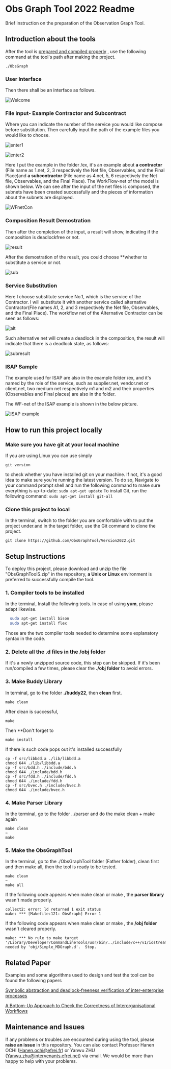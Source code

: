 
# Obs Graph Tool 2022 Readme 

Brief instruction on the preparation of the Observation Graph Tool.

## Introduction about the tools

After the tool is [prepared and compiled properly](https://github.com/ObsGraphTool/Version2022#how-to-run-this-project-locally) , use the following command at the tool's path after making the project.
```
./ObsGraph
```
### User Interface
Then there shall be an interface as follows. 

![Welcome](https://user-images.githubusercontent.com/97455443/196976602-3f5280d9-2a1d-4c61-803b-dc23bc79d19f.png)

### File input- Example Contractor and Subcontract
Where you can indicate the number of the service you would like compose before substitution. Then carefully input the path of the example files you would like to choose.

![enter1](https://user-images.githubusercontent.com/97455443/196976588-88087930-dd85-4d4e-a3fa-1ef027cf53de.png)

![enter2](https://user-images.githubusercontent.com/97455443/196976594-e6abc3b6-1800-424c-bc08-8014e9aeb147.png)

Here I put the example in the folder /ex, it's an example about **a contractor** (File name as 1.net, 2, 3 respectively the Net file, Observables, and the Final Place)and **a subcontractor** (File name as 4.net, 5, 6 respectively the Net file, Observables, and the Final Place). The WorkFlow-net of the model is shown below. We can see after the input of the net files is composed, the subnets have been created successfully and the pieces of information about the subnets are displayed.

![WFnetCon](https://user-images.githubusercontent.com/97455443/196978825-3badcdfa-79dc-4a75-990b-98663726c32a.png)

### Composition Result Demostration
Then after the completion of the input, a result will show, indicating if the composition is deadlockfree or not.

![result](https://user-images.githubusercontent.com/97455443/196976597-4dc181c0-877a-48d1-80a3-498da7041cf7.png)

After the demostration of the result, you could choose **whether to substitute a service or not. 

![sub](https://user-images.githubusercontent.com/97455443/196976598-7e3bb770-2194-410d-982d-46e531f51a06.png)

### Service Substitution

Here I choose substitute service No.1, which is the service of the Contractor. I will substitute it with another service called alternative Contractor(File names A1, 2, and 3 respectively the Net file, Observables, and the Final Place). The workflow net of the Alternative Contractor can be seen as follows:

![alt](https://user-images.githubusercontent.com/97455443/196980999-932be8e7-493b-4594-a7c7-022f606b65e3.jpg)

Such alternative net will create a deadlock in the composition, the result will indicate that there is a deadlock state, as follows:

![subresult](https://user-images.githubusercontent.com/97455443/196976599-561076ac-5500-4bd1-b568-14b4b225db7a.png)

### ISAP Sample
The example used for ISAP are also in the example folder /ex, and it's named by the role of the service, such as supplier.net, vendor.net or client.net, two medium net respectively m1 and m2 and their properties (Observables and Final places) are also in the folder.

The WF-net of the ISAP example is shown in the below picture.

![ISAP example](https://user-images.githubusercontent.com/97455443/196983789-23e2d5c7-cbe4-4601-a76d-10f331296cf4.png)

## How to run this project locally

### Make sure you have git at your local machine
If you are using Linux you can use simply 
```
git version
```
to check whether you have installed git on your machine. If not, it's a good idea to make sure you're running the latest version. To do so, Navigate to your command prompt shell and run the following command to make sure everything is up-to-date:
```sudo apt-get update```
To install Git, run the following command: ```sudo apt-get install git-all```

###  Clone this project to local
In the terminal, switch to the folder you are comfortable with to put the project under.and in the target folder, use the Git command to clone the project.
 
```
git clone https://github.com/ObsGraphTool/Version2022.git
```


## Setup Instructions

To deploy this project, please download and unzip the file "ObsGraphToolS.zip" in the repository, **a Unix or Linux** environment is preferred to successfully compile the tool.

### 1. Compiler tools to be installed

In the terminal, Install the following tools. In case of using **yum**, please adapt likewise.

```bash
  sudo apt-get install bison
  sudo apt-get install flex
```

Those are the two compiler tools needed to determine some explanatory syntax in the code.

### 2. Delete all the .d files in the /obj folder

If it's a newly unzipped source code, this step can be skipped. 
If it's been run/compiled a few times, please clear the **./obj folder** to avoid errors.

### 3. Make Buddy Library

In terminal, go to the folder **./buddy22**, then **clean** first. 
```
make clean
```
After clean is successful, 
```
make
```
Then **Don't forget to
``` 
make install
```
If there is such code pops out it's installed successfully
```
cp -f src/libbdd.a ./lib/libbdd.a
chmod 644 ./lib/libbdd.a
cp -f src/bdd.h ./include/bdd.h
chmod 644 ./include/bdd.h
cp -f src/fdd.h ./include/fdd.h
chmod 644 ./include/fdd.h
cp -f src/bvec.h ./include/bvec.h
chmod 644 ./include/bvec.h
```

### 4. Make Parser Library
In the terminal, go to the folder ../parser and do the make clean + make again
```
make clean
~
make 
```

### 5. Make the ObsGraphTool

In the terminal, go to the ./ObsGraphTool folder (Father folder), clean first and then make all, then the tool is ready to be tested.
```
make clean
~
make all
```

If the following code appears when make clean or make , the **parser library** wasn't made properly.
```
collect2: error: ld returned 1 exit status
make: *** [Makefile:121: ObsGraph] Error 1
```
If the following code appears when make clean or make , the **/obj folder** wasn't cleared properly.
```
make: *** No rule to make target '/Library/Developer/CommandLineTools/usr/bin/../include/c++/v1/iostream', needed by 'obj/Simple_MDGraph.d'.  Stop.

```
## Related Paper

Examples and some algorithms used to design and test the tool can be found the following papers

[Symbolic abstraction and deadlock-freeness verification of inter-enterprise processes
](https://www.sciencedirect.com/science/article/pii/S0169023X11000140)

[A Bottom-Up Approach to Check the Correctness of Interorganisational Workflows](https://ieeexplore.ieee.org/document/7307728)

## Maintenance and Issues
If any problems or troubles are encounted during using the tool, please **raise an issue** in this repository. You can also contact Professor Hanen OCHI (Hanen.ochi@efrei.fr) or Yanwu ZHU (Yanwu.zhu@intervenants.efrei.net) via email. We would be more than happy to help with your problems.
